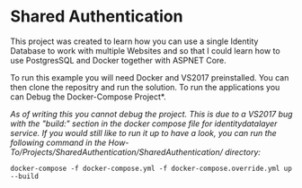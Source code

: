 # Shared Authentication

This project was created to learn how you can use a single Identity Database to work with multiple Websites and so that I could learn how to use PostgresSQL and Docker together with ASPNET Core.

To run this example you will need Docker and VS2017 preinstalled. You can then clone the repositry and run the solution. To run the applications you can Debug the Docker-Compose Project*. 

*As of writing this you cannot debug the project. This is due to a VS2017 bug with the "build:" section in the docker compose file for identitydatalayer service. If you would still like to run it up to have a look, you can run the following command in the How-To/Projects/SharedAuthentication/SharedAuthentication/ directory:*

    docker-compose -f docker-compose.yml -f docker-compose.override.yml up --build